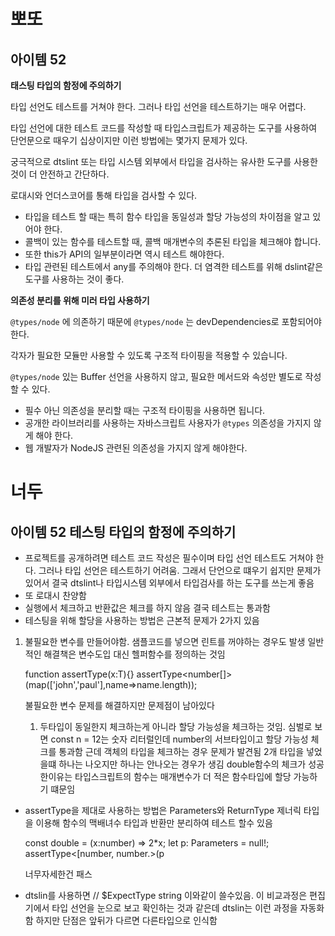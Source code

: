 # 뽀또

## 아이템 52

**태스팅 타입의 함정에 주의하기**

타입 선언도 테스트를 거쳐야 한다. 그러나 타입 선언을 테스트하기는 매우 어렵다.

타입 선언에 대한 테스트 코드를 작성할 때 타입스크립트가 제공하는 도구를 사용하여 단언문으로 때우기 십상이지만 이런 방법에는 몇가지 문제가 있다.

궁극적으로 dtslint 또는 타입 시스템 외부에서 타입을 검사하는 유사한 도구를 사용한것이 더 안전하고 간단하다.

로대시와 언더스코어를 통해 타입을 검사할 수 있다.

- 타입을 테스트 할 때는 특히 함수 타입을 동일성과 할당 가능성의 차이점을 알고 있어야 한다.
- 콜백이 있는 함수를 테스트할 때, 콜백 매개변수의 추론된 타입을 체크해야 합니다.
- 또한 this가 API의 일부분이라면 역시 테스트 해야한다.
- 타입 관련된 테스트에서 any를 주의해야 한다. 더 염격한 테스트를 위해 dslint같은 도구를 사용하는 것이 좋다.

**의존성 분리를 위해 미러 타입 사용하기**

`@types/node` 에 의존하기 때문에 `@types/node` 는 devDependencies로 포함되어야 한다.

각자가 필요한 모듈만 사용할 수 있도록 구조적 타이핑을 적용할 수 있습니다.

`@types/node` 있는 Buffer 선언을 사용하지 않고, 필요한 메서드와 속성만 별도로 작성할 수 있다.

- 필수 아닌 의존성을 분리할 때는 구조적 타이핑을 사용하면 됩니다.
- 공개한 라이브러리를 사용하는 자바스크립트 사용자가 `@types` 의존성을 가지지 않게 해야 한다.
- 웹 개발자가 NodeJS 관련된 의존성을 가지지 않게 해야한다.

# 너두

## 아이템 52 테스팅 타입의 함정에 주의하기

- 프로젝트를 공개하려면 테스트 코드 작성은 필수이며 타입 선언 테스트도 거쳐야 한다. 그러나 타입 선언은 테스트하기 어려움. 그래서 단언으로 떄우기 쉽지만 문제가있어서 결국 dtslint나 타입시스템 외부에서 타입검사를 하는 도구를 쓰는게 좋음
- 또 로대시 찬양함
- 실행에서 체크하고 반환값은 체크를 하지 않음 결국 테스트는 통과함
- 테스팅을 위해 할당을 사용하는 방법은 근본적 문제가 2가지 있음

1. 불필요한 변수를 만들어야함. 샘플코드를 넣으면 린트를 꺼야하는 경우도 발생
   일반적인 해결책은 변수도입 대신 헬퍼함수를 정의하는 것임

   function assertType<T>(x:T){}
   assertType<number[]>(map(['john','paul'],name=>name.length));

   불필요한 변수 문제를 해결하지만 문제점이 남아있다

   1. 두타입이 동일한지 체크하는게 아니라 할당 가능성을 체크하는 것임. 심벌로 보면 const n = 12는 숫자 리터럴인데 number의 서브타입이고 할당 가능성 체크를 통과함
      근데 객체의 타입을 체크하는 경우 문제가 발견됨
      2개 타입을 넣었을떄 하나는 나오지만 하나는 안나오는 경우가 생김
      double함수의 체크가 성공한이유는 타입스크립트의 함수는 매개변수가 더 적은 함수타입에 할당 가능하기 떄문임

- assertType을 제대로 사용하는 방법은 Parameters와 ReturnType 제너릭 타입을 이용해 함수의 맥배녀수 타입과 반환만 분리하여 테스트 할수 있음

  const double = (x:number) => 2\*x;
  let p: Parameters<typeof double> = null!;
  assertType<[number, number.>(p

  너무자세한건 패스

- dtslin를 사용하면 // $ExpectType string 이와같이 쓸수있음. 이 비교과정은 편집기에서 타입 선언을 눈으로 보고 확인하는 것과 같은데 dtslin는 이런 과정을 자동화함 하지만 단점은 앞뒤가 다르면 다른타입으로 인식함
